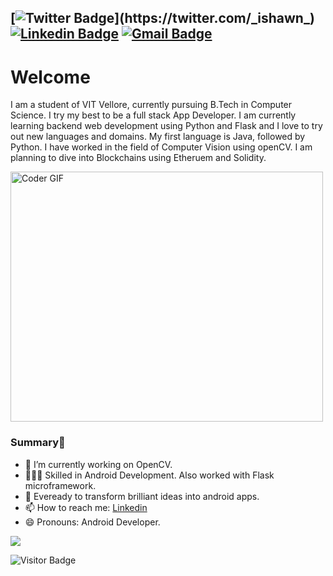 [![Twitter Badge](https://img.shields.io/badge/-@ishawn-1ca0f1?style=flat-square&labelColor=1ca0f1&logo=twitter&logoColor=white&link=https://twitter.com/_ishawn_)](https://twitter.com/_ishawn_) [![Linkedin Badge](https://img.shields.io/badge/-ishankhandelwal-blue?style=flat-square&logo=Linkedin&logoColor=white&link=https://www.linkedin.com/in/ishan-khandelwal-apk/)](https://www.linkedin.com/in/ishan-khandelwal-apk/)
[![Gmail Badge](https://img.shields.io/badge/-axil.ishan3@gmail.com-c14438?style=flat-square&logo=Gmail&logoColor=white&link=mailto:axil.ishan3@gmail.com)](mailto:axil.ishan3@gmail.com)
---

# Welcome 
I am a student of VIT Vellore, currently pursuing B.Tech in Computer Science. I try my best to be a full stack App Developer. I am currently learning backend web development using Python and Flask and I love to try out new languages and domains. My first language is Java, followed by Python. I have worked in the field of Computer Vision using openCV. I am planning to dive into Blockchains using Etheruem and Solidity.

<img src="https://developer.android.com/" alt="Coder GIF" width="500" height="400">

### Summary👋
- 🔭 I’m currently working on OpenCV.
- 👨🏼‍💻 Skilled in Android Development. Also worked with Flask microframework.
- 👯 Eveready to transform brilliant ideas into android apps.
- 📫 How to reach me: [Linkedin](https://www.linkedin.com/in/ishan-khandelwal-apk/)
- 😄 Pronouns: Android Developer.

![](https://github-readme-stats.vercel.app/api?username=Ishan-001&show_icons=true)

![Visitor Badge](https://visitor-badge.laobi.icu/badge?page_id=Ishan-001.Ishan-001)
